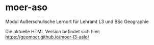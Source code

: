 # moer-aso
Modul Außerschulische Lernort für Lehramt L3 und BSc Geographie

Die aktuelle HTML Version befindet sich hier:
https://geomoer.github.io/moer-l3-aslo/
